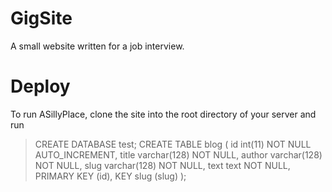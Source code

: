 GigSite
=======

A small website written for a job interview.


Deploy
======

To run ASillyPlace, clone the site into the root directory of your server and run 

> CREATE DATABASE test;
> CREATE TABLE blog (
>	id int(11) NOT NULL AUTO_INCREMENT,
>	title varchar(128) NOT NULL,
>	author varchar(128) NOT NULL,
>	slug varchar(128) NOT NULL,
>	text text NOT NULL,
>	PRIMARY KEY (id),
>	KEY slug (slug)
> );

